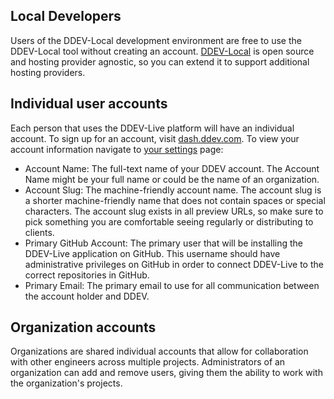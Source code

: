 ## Local Developers
Users of the DDEV-Local development environment are free to use the DDEV-Local tool without creating an account. [DDEV-Local](https://ddev.readthedocs.io/en/stable/) is open source and hosting provider agnostic, so you can extend it to support additional hosting providers.

## Individual user accounts

Each person that uses the DDEV-Live platform will have an individual account. To sign up for an account, visit [dash.ddev.com](http://dash.ddev.com/). To view your account information navigate to [your settings](http://dash.ddev.com/settings) page:

- Account Name: The full-text name of your DDEV account. The Account Name might be your full name or could be the name of an organization.
- Account Slug: The machine-friendly account name. The account slug is a shorter machine-friendly name that does not contain spaces or  special characters. The account slug exists in all preview URLs, so make sure to pick something you are comfortable seeing regularly or distributing to clients.
- Primary GitHub Account: The primary user that will be installing the DDEV-Live application on GitHub. This username should have administrative privileges on GitHub in order to connect DDEV-Live to the correct repositories in GitHub.
- Primary Email: The primary email to use for all communication between the account holder and DDEV.

## Organization accounts

Organizations are shared individual accounts that allow for collaboration with other engineers across multiple projects. Administrators of an organization can add and remove users, giving them the ability to work with the organization's projects.